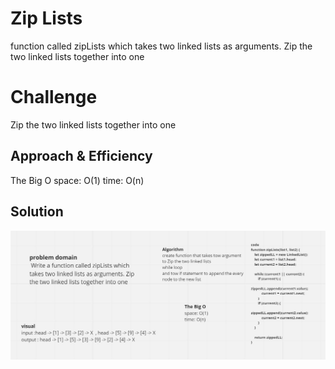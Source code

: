 # Zip Lists
function called zipLists which takes two linked lists as arguments. Zip the two linked lists together into one

# Challenge

Zip the two linked lists together into one 


## Approach & Efficiency
The Big O
space: O(1)
time: O(n)

## Solution
![](/assets/challeng8.JPG)